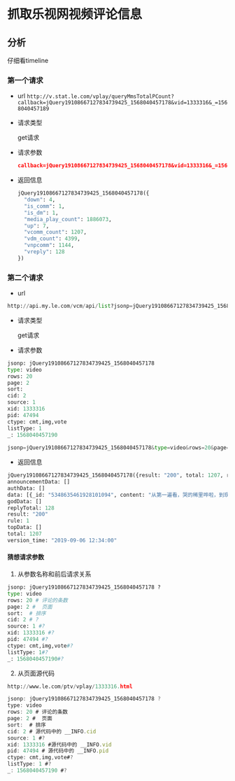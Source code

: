 # 抓取乐视网视频评论信息

## 分析

仔细看timeline

### 第一个请求

- url
`http://v.stat.le.com/vplay/queryMmsTotalPCount?callback=jQuery19108667127834739425_1568040457178&vid=1333316&_=1568040457189`

- 请求类型

  get请求

- 请求参数

  ```json
  callback=jQuery19108667127834739425_1568040457178&vid=1333316&_=1568040457189
  ```
  
- 返回信息

  ```python
  jQuery19108667127834739425_1568040457178({
    "down": 4,
    "is_comm": 1,
    "is_dm": 1,
    "media_play_count": 1886073,
    "up": 7,
    "vcomm_count": 1207,
    "vdm_count": 4399,
    "vnpcomm": 1144,
    "vreply": 128
  })
  ```
  
### 第二个请求
- url

```python
http://api.my.le.com/vcm/api/list?jsonp=jQuery19108667127834739425_1568040457178&type=video&rows=20&page=2&sort=&cid=2&source=1&xid=1333316&pid=47494&ctype=cmt%2Cimg%2Cvote&listType=1&_=1568040457190`请求中获取到的。
```

- 请求类型

  get请求

- 请求参数

```python
jsonp: jQuery19108667127834739425_1568040457178
type: video
rows: 20
page: 2
sort: 
cid: 2
source: 1
xid: 1333316
pid: 47494
ctype: cmt,img,vote
listType: 1
_: 1568040457190
    
jsonp=jQuery19108667127834739425_1568040457178&type=video&rows=20&page=2&sort=&cid=2&source=1&xid=1333316&pid=47494&ctype=cmt%2Cimg%2Cvote&listType=1&_=1568040457190
```

- 返回信息
```python
jQuery19108667127834739425_1568040457178({result: "200", total: 1207, replyTotal: 128,…})
announcementData: []
authData: []
data: [{_id: "5348635461928101094", content: "从第一遍看，哭的稀里哗啦，到现在还是很感动！军人是最辛苦的！保家卫国！青春全部献给国家！值得尊敬！",…},…]
godData: []
replyTotal: 128
result: "200"
rule: 1
topData: []
total: 1207
version_time: "2019-09-06 12:34:00"
```

#### 猜想请求参数

1. 从参数名称和前后请求关系

```python
jsonp: jQuery19108667127834739425_1568040457178 ?
type: video
rows: 20 # 评论的条数
page: 2 #  页面
sort:  # 排序
cid: 2 # ?
source: 1 #?
xid: 1333316 #?
pid: 47494 #?
ctype: cmt,img,vote#?
listType: 1#?
_: 1568040457190#?
```

2. 从页面源代码

```python
http://www.le.com/ptv/vplay/1333316.html
```

```js
jsonp: jQuery19108667127834739425_1568040457178 ?
type: video
rows: 20 # 评论的条数
page: 2 #  页面
sort:  # 排序
cid: 2 # 源代码中的 __INFO.cid
source: 1 #?
xid: 1333316 #源代码中的 __INFO.vid
pid: 47494 # 源代码中的 __INFO.pid
ctype: cmt,img,vote#?
listType: 1 #?
_: 1568040457190 #?
```


